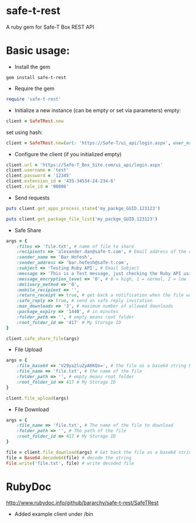 # safe-t-rest
A ruby gem for Safe-T Box REST API

Basic usage:
================

* Install the gem
```
gem install safe-t-rest
```

* Require the gem
```ruby
require 'safe-t-rest'
```

* Initialize a new instance (can be empty or set via parameters)
empty:
```ruby
client = SafeTRest.new
```
set using hash:
```ruby
client = SafeTRest.new(url: 'https://Safe-T/ui_api/login.aspx', user_name: 'test', password: '123', extension_id: '1', role_id: '0')
```

* Configure the client (if you initialized empty)
```ruby
client.url = 'https://Safe-T_Box_Site.com/ui_api/login.aspx'
client.username = 'test'
client.password = '12345'
client.extension_id = '435-34534-24-234-6'
client.role_id = '00006'
```

* Send requests
```ruby
puts client.get_apps_process_state('my_packge_GUID.123123')

puts client.get_package_file_list('my_packge_GUID.123123')
```

* Safe Share
```ruby
args = {
	:files => 'file.txt', # name of file to share
	:recipients => 'alexander.dan@safe-t.com', # Email address of the one you want to share with
	:sender_name => 'Bar Hofesh', 
	:sender_address => 'bar.hofesh@safe-t.com',
	:subject => 'Testing Ruby API', # Email Subject
	:message => 'This is a Test message, just checking the Ruby API using REST', # Email body message
	:message_encryption_level => '0', # 0 = high, 1 = normal, 2 = low
	:delivery_method => '0',
	:mobile_recipient => '',
	:return_receipt => true, # get back a notification when the file was downloaded
	:safe_reply => true, # send an safe reply invitation
	:max_downloads => '3', # maximum number of allowed downloads
	:package_expiry => '1440', # in minutes
	:folder_path => '', # empty means root folder
	:root_folder_id => '417' # My Storage ID
}

client.safe_share_file(args)
```

* File Upload
```ruby
args = {
	:file_base64 => 'V29ya2luZyA6KQo=', # the file as a base64 string Base64.encode64(File.read(file))
	:file_name => 'file.txt', # the name of the file
	:folder_path => '', # empty means root folder
	:root_folder_id => 417 # My Storage ID
}

client.file_upload(args)
```

* File Download
```ruby
args = {
	:file_name => 'file.txt', # The name of the file to download
	:folder_path => '', # The path of the file
	:root_folder_id => 417 # My Storage ID
}

file = client.file_download(args) # Get back the file as a base64 string
file = Base64.decode64(file) # decode the string
File.write('file.txt', file) # write decoded file
```

# RubyDoc
http://www.rubydoc.info/github/bararchy/safe-t-rest/SafeTRest

* Added example client under /bin